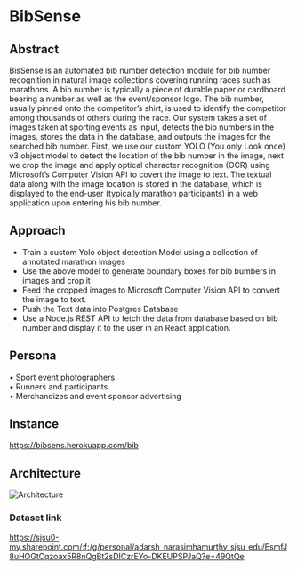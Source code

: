 # BibSense

## Abstract <br/>

BisSense is an automated bib number detection module for bib number recognition in natural image collections covering running races such as marathons. A bib number is typically a piece of durable paper or cardboard bearing a number as well as the event/sponsor logo. The bib number, usually pinned onto the competitor’s shirt, is used to identify the competitor among thousands of others during the race. Our system takes a set of images taken at sporting events as input, detects the bib numbers in the images, stores the data in the database, and outputs the images for the searched bib number. First, we use our custom YOLO (You only Look once) v3 object model to detect the location of the bib number in the image, next we crop the image and apply optical character recognition (OCR) using Microsoft’s Computer Vision API to covert the image to text. The textual data along with the image location is stored in the database, which is displayed to the end-user (typically marathon participants) in a web application upon entering his bib number.
<br/>
## Approach <br/>
- Train a custom Yolo object detection Model using a collection of annotated marathon images
- Use the above model to generate boundary boxes for bib bumbers in images and crop it
- Feed the cropped images to Microsoft Computer Vision API to convert the image to text.
- Push the Text data into Postgres Database
- Use a Node.js REST API to fetch the data from database based on bib number and display it to the user in an React application. 

## Persona  <br/>
•	Sport event photographers <br/>
•	Runners and participants <br/>
•	Merchandizes and event sponsor advertising <br/>

## Instance
https://bibsens.herokuapp.com/bib

## Architecture
![Architecture](https://github.com/sjsucmpe272-fall21/BibSense/blob/main/architecture.jpg)

### Dataset link <br/>
https://sjsu0-my.sharepoint.com/:f:/g/personal/adarsh_narasimhamurthy_sjsu_edu/EsmfJ8uHOGtCqzoax5R8nQgBt2sDICzrEYo-DKEUPSPJaQ?e=49QtQe


